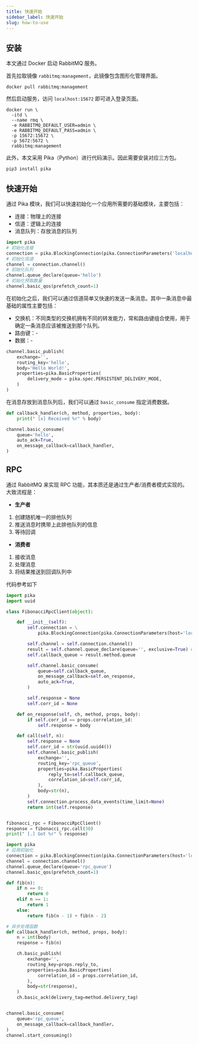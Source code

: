 ```yaml
---
title: 快速开始
sidebar_label: 快速开始
slug: how-to-use
---
```


## 安装
本文通过 Docker 启动 RabbitMQ 服务。

首先拉取镜像 `rabbitmq:management`，此镜像包含图形化管理界面。
```shell title="拉取镜像"
docker pull rabbitmq:management
```
然后启动服务，访问 `localhost:15672` 即可进入登录页面。
```shell title="启动服务"
docker run \
  -itd \
  --name rmq \
  -e RABBITMQ_DEFAULT_USER=admin \
  -e RABBITMQ_DEFAULT_PASS=admin \
  -p 15672:15672 \
  -p 5672:5672 \
  rabbitmq:management
```

此外，本文采用 Pika（Python）进行代码演示。因此需要安装对应三方包。
```shell title="pip安装"
pip3 install pika
```

## 快速开始
通过 Pika 模块，我们可以快速初始化一个应用所需要的基础模块，主要包括：
- 连接：物理上的连接
- 信道：逻辑上的连接
- 消息队列：存放消息的队列
```python title="应用初始化"
import pika
# 初始化连接
connection = pika.BlockingConnection(pika.ConnectionParameters('localhost'))
# 初始化信道
channel = connection.channel()
# 初始化队列
channel.queue_declare(queue='hello')
# 初始化预取数量
channel.basic_qos(prefetch_count=1)
```

在初始化之后，我们可以通过信道简单又快速的发送一条消息。其中一条消息中最基础的属性主要包括：
- 交换机：不同类型的交换机拥有不同的转发能力，常和路由键组合使用，用于确定一条消息应该被推送到那个队列。
- 路由键：-
- 数据：-
```python title="发送消息"
channel.basic_publish(
    exchange='',
    routing_key='hello',
    body='Hello World!',
    properties=pika.BasicProperties(
        delivery_mode = pika.spec.PERSISTENT_DELIVERY_MODE,
    )
)
```

在消息存放到消息队列后，我们可以通过 `basic_consume` 指定消费数据。
```python title="接收消息"
def callback_handler(ch, method, properties, body):
    print(" [x] Received %r" % body)

channel.basic_consume(
    queue='hello',
    auto_ack=True,
    on_message_callback=callback_handler,
)
```

## RPC
通过 RabbitMQ 来实现 RPC 功能，其本质还是通过生产者/消费者模式实现的。
大致流程是：
- **生产者**
1. 创建随机唯一的排他队列
2. 推送消息时携带上此排他队列的信息
3. 等待回调
- **消费者**
1. 接收消息
2. 处理消息
3. 将结果推送到回调队列中

代码参考如下
```python title="生产者模块"
import pika
import uuid

class FibonacciRpcClient(object):

    def __init__(self):
        self.connection = \
            pika.BlockingConnection(pika.ConnectionParameters(host='localhost'))

        self.channel = self.connection.channel()
        result = self.channel.queue_declare(queue='', exclusive=True) # 队列名为空
        self.callback_queue = result.method.queue

        self.channel.basic_consume(
            queue=self.callback_queue,
            on_message_callback=self.on_response,
            auto_ack=True,
        )

        self.response = None
        self.corr_id = None

    def on_response(self, ch, method, props, body):
        if self.corr_id == props.correlation_id:
            self.response = body

    def call(self, n):
        self.response = None
        self.corr_id = str(uuid.uuid4())
        self.channel.basic_publish(
            exchange='',
            routing_key='rpc_queue',
            properties=pika.BasicProperties(
                reply_to=self.callback_queue,
                correlation_id=self.corr_id,
            ),
            body=str(n),
        )
        self.connection.process_data_events(time_limit=None)
        return int(self.response)


fibonacci_rpc = FibonacciRpcClient()
response = fibonacci_rpc.call(30)
print(" [.] Got %r" % response)
```
```python title="消费者模块"
import pika
# 应用初始化
connection = pika.BlockingConnection(pika.ConnectionParameters(host='localhost'))
channel = connection.channel()
channel.queue_declare(queue='rpc_queue')
channel.basic_qos(prefetch_count=1)

def fib(n):
    if n == 0:
        return 0
    elif n == 1:
        return 1
    else:
        return fib(n - 1) + fib(n - 2)

# 异步处理函数
def callback_handler(ch, method, props, body):
    n = int(body)
    response = fib(n)

    ch.basic_publish(
        exchange='',
        routing_key=props.reply_to,
        properties=pika.BasicProperties(
            correlation_id = props.correlation_id,
        ),
        body=str(response),
    )
    ch.basic_ack(delivery_tag=method.delivery_tag)


channel.basic_consume(
    queue='rpc_queue', 
    on_message_callback=callback_handler，
)
channel.start_consuming()
```